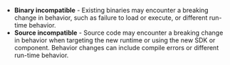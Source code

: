 - **Binary incompatible** - Existing binaries may encounter a breaking change in behavior, such as failure to load or execute, or different run-time behavior.
- **Source incompatible** - Source code may encounter a breaking change in behavior when targeting the new runtime or using the new SDK or component. Behavior changes can include compile errors or different run-time behavior.
